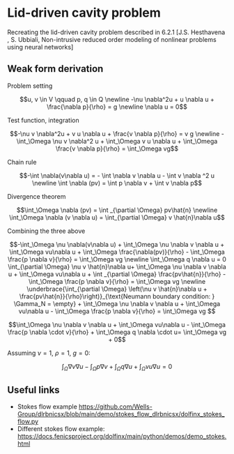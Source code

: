 # Lid-driven cavity problem
Recreating the lid-driven cavity problem described in 6.2.1 [J.S. Hesthavena , S. Ubbiali, Non-intrusive reduced order modeling of nonlinear problems using neural networks]

## Weak form derivation
Problem setting

$$u, v \in V \qquad p, q \in Q
\newline -\nu \nabla^2u + u \nabla u + \frac{\nabla p}{\rho} = g
\newline \nabla u = 0$$

Test function, integration

$$-\nu v \nabla^2u + v u \nabla u + \frac{v \nabla p}{\rho} = v g
\newline -\int_\Omega \nu v \nabla^2 u + \int_\Omega v u \nabla u + \int_\Omega \frac{v \nabla p}{\rho} = \int_\Omega vg$$

Chain rule

$$-\int \nabla(v\nabla u) = - \int \nabla v \nabla u - \int v \nabla ^2 u
\newline \int \nabla (pv) = \int p \nabla v + \int v \nabla p$$

Divergence theorem

$$\int_\Omega \nabla (pv) = \int _{\partial \Omega} pv\hat{n}
\newline \int_\Omega \nabla (v \nabla u) = \int_{\partial \Omega} v \hat{n}\nabla u$$

Combining the three above

$$-\int_\Omega \nu \nabla(v\nabla u) + \int_\Omega \nu \nabla v \nabla u + \int_\Omega vu\nabla u + \int_\Omega \frac{\nabla(pv)}{\rho} - \int_\Omega \frac{p \nabla v}{\rho} = \int_\Omega vg \newline \int_\Omega q \nabla u = 0
\int_{\partial \Omega} \nu v \hat{n}\nabla u+ \int_\Omega \nu \nabla v \nabla u + \int_\Omega vu\nabla u + \int _{\partial \Omega} \frac{pv\hat{n}}{\rho} - \int_\Omega \frac{p \nabla v}{\rho} = \int_\Omega vg
\newline \underbrace{\int_{\partial \Omega} \left(\nu v \hat{n}\nabla u +  \frac{pv\hat{n}}{\rho}\right)}_{\text{Neumann boundary condition: } \Gamma_N = \empty} + \int_\Omega \nu \nabla v \nabla u + \int_\Omega vu\nabla u - \int_\Omega \frac{p \nabla v}{\rho} = \int_\Omega vg $$

$$\int_\Omega \nu \nabla v \nabla u + \int_\Omega vu\nabla u - \int_\Omega \frac{p \nabla \cdot v}{\rho} + \int_\Omega q \nabla \cdot u= \int_\Omega vg + 0$$

Assuming $\nu = 1$, $\rho = 1$, $g=0$:

$$\int_\Omega \nabla v \nabla u - \int_\Omega p \nabla v  + \int_\Omega q \nabla u + \int_\Omega vu\nabla u = 0$$

## Useful links
* Stokes flow example https://github.com/Wells-Group/dlrbnicsx/blob/main/demo/stokes_flow_dlrbnicsx/dolfinx_stokes_flow.py
* Different stokes flow example: https://docs.fenicsproject.org/dolfinx/main/python/demos/demo_stokes.html